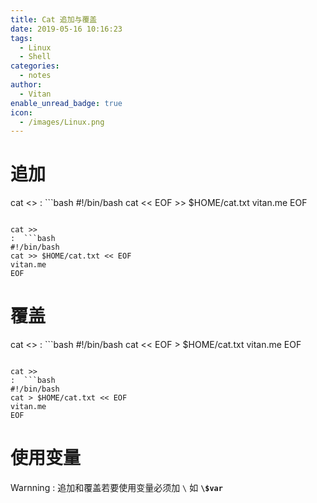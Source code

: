 ```yaml
---
title: Cat 追加与覆盖
date: 2019-05-16 10:16:23
tags:
  - Linux
  - Shell
categories:
  - notes
author:
  - Vitan
enable_unread_badge: true
icon:
  - /images/Linux.png
---
```

# 追加
cat <<EOF>>
: ```bash
  #!/bin/bash
  cat << EOF >> $HOME/cat.txt
  vitan.me
  EOF
  ```

cat >>
:  ```bash
  #!/bin/bash
  cat >> $HOME/cat.txt << EOF
  vitan.me
  EOF
  ```

# 覆盖
cat <<EOF>>
: ```bash
  #!/bin/bash
  cat << EOF > $HOME/cat.txt
  vitan.me
  EOF
  ```

cat >>
:  ```bash
  #!/bin/bash
  cat > $HOME/cat.txt << EOF
  vitan.me
  EOF
  ```
# 使用变量
Warnning
: 追加和覆盖若要使用变量必须加 `\` 如 **`\$var`**